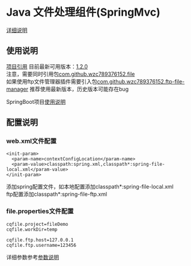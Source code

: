 # Java 文件处理组件(SpringMvc)

[详细说明](https://github.com/wzc789376152/component/blob/master/file/README.md#java-%E6%96%87%E4%BB%B6%E5%A4%84%E7%90%86%E7%BB%84%E4%BB%B6)

## 使用说明
[项目引用](https://search.maven.org/artifact/com.github.wzc789376152/filespringmvc)
目前最新可用版本：[1.2.0](https://search.maven.org/artifact/com.github.wzc789376152/filespringmvc/1.2.0/jar)  
注意，需要同时引用包[com.github.wzc789376152.file](https://search.maven.org/artifact/com.github.wzc789376152/file)  
如果使用ftp文件管理器插件需要引入包[com.github.wzc789376152.ftp-file-manager](https://search.maven.org/artifact/com.github.wzc789376152/ftp-file-manager)
推荐使用最新版本，历史版本可能存在bug  

SpringBoot项目[使用说明](https://github.com/wzc789376152/component/blob/master/filespringbootstarter/README.md#java-%E6%96%87%E4%BB%B6%E5%A4%84%E7%90%86%E7%BB%84%E4%BB%B6springboot)  

## 配置说明

### web.xml文件配置

    <init-param>
      <param-name>contextConfigLocation</param-name>
      <param-value>classpath:spring.xml,classpath*:spring-file-local.xml</param-value>
    </init-param>

添加spring配置文件，如本地配置添加classpath*:spring-file-local.xml  
ftp配置添加classpath*:spring-file-ftp.xml

### file.properties文件配置
    cqfile.project=fileDemo  
    cqfile.workDir=temp  
    
    cqfile.ftp.host=127.0.0.1  
    cqfile.ftp.username=123456  
          
详细参数参考[参数说明](https://github.com/wzc789376152/component/blob/master/file/README.md#%E5%8F%82%E6%95%B0%E8%AF%B4%E6%98%8E)